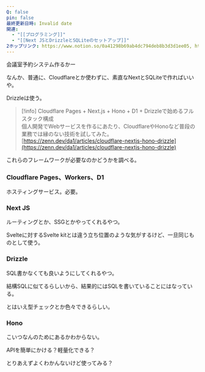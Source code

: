 ```yaml
---
Q: false
pin: false
最終更新日時: Invalid date
関連:
  - "[[プログラミング]]"
  - "[[Next JSとDrizzleとSQLiteのセットアップ]]"
2ホップリンク: https://www.notion.so/0a41298b69ab4dc794deb8b3d3d1ee05, https://www.notion.so/14c680a9513f402cb546a22bda05f95b, https://www.notion.so/34f92ffc1e4c4d1b857b21a7d6b1b1de, https://www.notion.so/3d616c7cd72f4094801215141f8c2728, https://www.notion.so/68683c8593d4479c99a07fde3e6774bc, https://www.notion.so/7aabe6e7f03a44b28cdaeb92e3ef259b, https://www.notion.so/90e8af62936e4d72a8ce6914ad492062, https://www.notion.so/9ba61d2d4f2044349a218692fcc1e00b, https://www.notion.so/ca8169668e454da2a8959019045176b4, https://www.notion.so/d38b1d3b7fcd4e1d91dcec4bb1a4e39b, https://www.notion.so/de44079af2ea4e5aa1a89d5652190257, https://www.notion.so/ebd3d7a92c894323b0da135a2bdefa13, https://www.notion.so/fa1ab1433fe44fb981cf3eecfca12657,https://www.notion.so/53ca0bb5fcaf49e788eee27974e0266d, https://www.notion.so/68683c8593d4479c99a07fde3e6774bc
---
```

  

会議室予約システム作るかー

  

なんか、普通に、Cloudflareとか使わずに、素直なNextとSQLiteで作ればいいや。

Drizzleは使う。

  

  

> [!info] Cloudflare Pages + Next.js + Hono + D1 + Drizzleで始めるフルスタック構成  
> 個人開発でWebサービスを作るにあたり、CloudflareやHonoなど普段の業務では縁のない技術を試してみた。  
> [https://zenn.dev/da1/articles/cloudflare-nextjs-hono-drizzle](https://zenn.dev/da1/articles/cloudflare-nextjs-hono-drizzle)  

  

  

これらのフレームワークが必要なのかどうかを調べる。

  

### Cloudflare Pages、Workers、D1

ホスティングサービス。必要。

  

### Next JS

ルーティングとか、SSGとかやってくれるやつ。

Svelteに対するSvelte kitとは違う立ち位置のような気がするけど、一旦同じものとして使う。

  

### Drizzle

SQL書かなくても良いようにしてくれるやつ。

結構SQLに似てるらしいから、結果的にはSQLを書いていることにはなっている。

とはいえ型チェックとか色々できるらしい。

  

### Hono

こいつなんのためにあるかわからない。

APIを簡単にかける？軽量化できる？

とりあえずよくわかんないけど使ってみる？